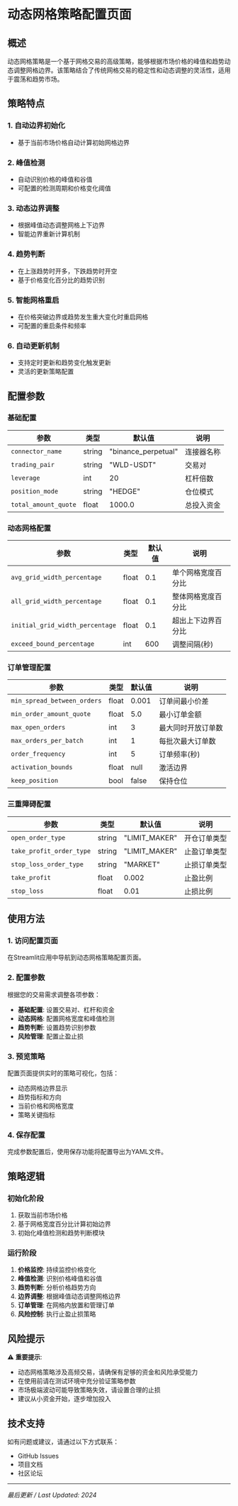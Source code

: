 # 动态网格策略配置页面

## 概述

动态网格策略是一个基于网格交易的高级策略，能够根据市场价格的峰值和趋势动态调整网格边界。该策略结合了传统网格交易的稳定性和动态调整的灵活性，适用于震荡和趋势市场。

## 策略特点

### 1. 自动边界初始化
- 基于当前市场价格自动计算初始网格边界

### 2. 峰值检测
- 自动识别价格的峰值和谷值
- 可配置的检测周期和价格变化阈值

### 3. 动态边界调整
- 根据峰值动态调整网格上下边界
- 智能边界重新计算机制

### 4. 趋势判断
- 在上涨趋势时开多，下跌趋势时开空
- 基于价格变化百分比的趋势识别

### 5. 智能网格重启
- 在价格突破边界或趋势发生重大变化时重启网格
- 可配置的重启条件和频率

### 6. 自动更新机制
- 支持定时更新和趋势变化触发更新
- 灵活的更新策略配置

## 配置参数

### 基础配置

| 参数 | 类型 | 默认值 | 说明 |
|------|------|--------|------|
| `connector_name` | string | "binance_perpetual" | 连接器名称 |
| `trading_pair` | string | "WLD-USDT" | 交易对 |
| `leverage` | int | 20 | 杠杆倍数 |
| `position_mode` | string | "HEDGE" | 仓位模式 |
| `total_amount_quote` | float | 1000.0 | 总投入资金 |

### 动态网格配置

| 参数 | 类型 | 默认值 | 说明 |
|------|------|--------|------|
| `avg_grid_width_percentage` | float | 0.1 | 单个网格宽度百分比 |
| `all_grid_width_percentage` | float | 0.1 | 整体网格宽度百分比 |
| `initial_grid_width_percentage` | float | 0.1 | 超出上下边界百分比 |
| `exceed_bound_percentage` | int | 600 | 调整间隔(秒) |


### 订单管理配置

| 参数 | 类型 | 默认值 | 说明 |
|------|------|--------|------|
| `min_spread_between_orders` | float | 0.001 | 订单间最小价差 |
| `min_order_amount_quote` | float | 5.0 | 最小订单金额 |
| `max_open_orders` | int | 3 | 最大同时开放订单数 |
| `max_orders_per_batch` | int | 1 | 每批次最大订单数 |
| `order_frequency` | int | 5 | 订单频率(秒) |
| `activation_bounds` | float | null | 激活边界 |
| `keep_position` | bool | false | 保持仓位 |

### 三重障碍配置

| 参数 | 类型 | 默认值 | 说明 |
|------|------|--------|------|
| `open_order_type` | string | "LIMIT_MAKER" | 开仓订单类型 |
| `take_profit_order_type` | string | "LIMIT_MAKER" | 止盈订单类型 |
| `stop_loss_order_type` | string | "MARKET" | 止损订单类型 |
| `take_profit` | float | 0.002 | 止盈比例 |
| `stop_loss` | float | 0.01 | 止损比例 |

## 使用方法

### 1. 访问配置页面

在Streamlit应用中导航到动态网格策略配置页面。

### 2. 配置参数

根据您的交易需求调整各项参数：

- **基础配置**: 设置交易对、杠杆和资金
- **动态网格**: 配置网格宽度和峰值检测
- **趋势判断**: 设置趋势识别参数
- **风险管理**: 配置止盈止损

### 3. 预览策略

配置页面提供实时的策略可视化，包括：

- 动态网格边界显示
- 趋势指标和方向
- 当前价格和网格宽度
- 策略关键指标

### 4. 保存配置

完成参数配置后，使用保存功能将配置导出为YAML文件。

## 策略逻辑

### 初始化阶段

1. 获取当前市场价格
2. 基于网格宽度百分比计算初始边界
3. 初始化峰值检测和趋势判断模块

### 运行阶段

1. **价格监控**: 持续监控价格变化
2. **峰值检测**: 识别价格峰值和谷值
3. **趋势判断**: 分析价格趋势方向
4. **边界调整**: 根据峰值动态调整网格边界
5. **订单管理**: 在网格内放置和管理订单
6. **风险控制**: 执行止盈止损策略

## 风险提示

⚠️ **重要提示**:

- 动态网格策略涉及高频交易，请确保有足够的资金和风险承受能力
- 在使用前请在测试环境中充分验证策略参数
- 市场极端波动可能导致策略失效，请设置合理的止损
- 建议从小资金开始，逐步增加投入

## 技术支持

如有问题或建议，请通过以下方式联系：

- GitHub Issues
- 项目文档
- 社区论坛

---

*最后更新 / Last Updated: 2024*